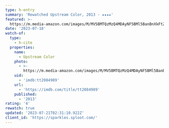 ```yaml
---
type: h-entry
summary: 'Rewatched Upstream Color, 2013 - ★★★★'
featured: >-
  https://m.media-amazon.com/images/M/MV5BMTQzMzQ4MDAyNF5BMl5BanBnXkFtZTcwNzE0MDk3OA@@._V1_SX300.jpg
date: '2023-07-18'
watch-of:
  type:
    - h-cite
  properties:
    name:
      - Upstream Color
    photo:
      - >-
        https://m.media-amazon.com/images/M/MV5BMTQzMzQ4MDAyNF5BMl5BanBnXkFtZTcwNzE0MDk3OA@@._V1_SX300.jpg
    uid:
      - 'imdb:tt2084989'
    url:
      - 'https://imdb.com/title/tt2084989'
    published:
      - '2013'
rating: '4'
rewatch: true
updated: '2023-07-21T02:31:10.922Z'
client_id: 'https://sparkles.sploot.com/'
---
```


